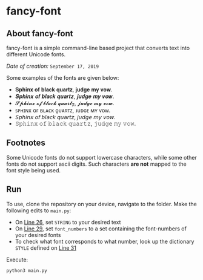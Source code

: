 # fancy-font

## About fancy-font

fancy-font is a simple command-line based project that converts text into different Unicode fonts.

*Date of creation:* `September 17, 2019`

Some examples of the fonts are given below:
- 𝐒𝐩𝐡𝐢𝐧𝐱 𝐨𝐟 𝐛𝐥𝐚𝐜𝐤 𝐪𝐮𝐚𝐫𝐭𝐳, 𝐣𝐮𝐝𝐠𝐞 𝐦𝐲 𝐯𝐨𝐰.
- 𝑺𝒑𝒉𝒊𝒏𝒙 𝒐𝒇 𝒃𝒍𝒂𝒄𝒌 𝒒𝒖𝒂𝒓𝒕𝒛, 𝒋𝒖𝒅𝒈𝒆 𝒎𝒚 𝒗𝒐𝒘.
- 𝓢𝓹𝓱𝓲𝓷𝔁 𝓸𝓯 𝓫𝓵𝓪𝓬𝓴 𝓺𝓾𝓪𝓻𝓽𝔃, 𝓳𝓾𝓭𝓰𝓮 𝓶𝔂 𝓿𝓸𝔀.
- ꜱᴘʜɪɴx ᴏꜰ ʙʟᴀᴄᴋ ǫᴜᴀʀᴛᴢ, ᴊᴜᴅɢᴇ ᴍʏ ᴠᴏᴡ.
- 𝘚𝘱𝘩𝘪𝘯𝘹 𝘰𝘧 𝘣𝘭𝘢𝘤𝘬 𝘲𝘶𝘢𝘳𝘵𝘻, 𝘫𝘶𝘥𝘨𝘦 𝘮𝘺 𝘷𝘰𝘸.
- 𝚂𝚙𝚑𝚒𝚗𝚡 𝚘𝚏 𝚋𝚕𝚊𝚌𝚔 𝚚𝚞𝚊𝚛𝚝𝚣, 𝚓𝚞𝚍𝚐𝚎 𝚖𝚢 𝚟𝚘𝚠.

## Footnotes

Some Unicode fonts do not support lowercase characters, while some other fonts do not support ascii digits. Such characters <b>are not</b> mapped to the font style being used.

## Run

To use, clone the repository on your device, navigate to the folder. Make the following edits to `main.py`:
- On [Line 26](https://github.com/divyajeettt/fancy-font/blob/37282ac4336622066197b8a5d59656ec160e7f8a/main.py#L26), set `STRING` to your desired text
- On [Line 29](https://github.com/divyajeettt/fancy-font/blob/37282ac4336622066197b8a5d59656ec160e7f8a/main.py#L29), set `font_numbers` to a set containing the font-numbers of your desired fonts
- To check what font corresponds to what number, look up the dictionary `STYLE` defined on [Line 31](https://github.com/divyajeettt/fancy-font/blob/37282ac4336622066197b8a5d59656ec160e7f8a/main.py#L31)

Execute:

```
python3 main.py
```
